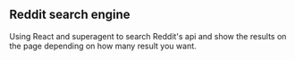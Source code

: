 ## Reddit search engine
Using React and superagent to search Reddit's api and show the results on the page depending on how many result you want.
